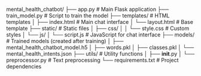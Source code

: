 mental_health_chatbot/
├── app.py                      # Main Flask application
├── train_model.py              # Script to train the model
├── templates/                  # HTML templates
│   ├── index.html              # Main chat interface
│   └── layout.html             # Base template
├── static/                     # Static files
│   ├── css/
│   │   └── style.css           # Custom styles
│   └── js/
│       └── script.js           # JavaScript for chat interface
├── models/                     # Trained models (created after training)
│   ├── mental_health_chatbot_model.h5
│   ├── words.pkl
│   ├── classes.pkl
│   └── mental_health_intents.json
├── utils/                      # Utility functions
│   ├── __init__.py
│   └── preprocessor.py         # Text preprocessing
└── requirements.txt            # Project dependencies